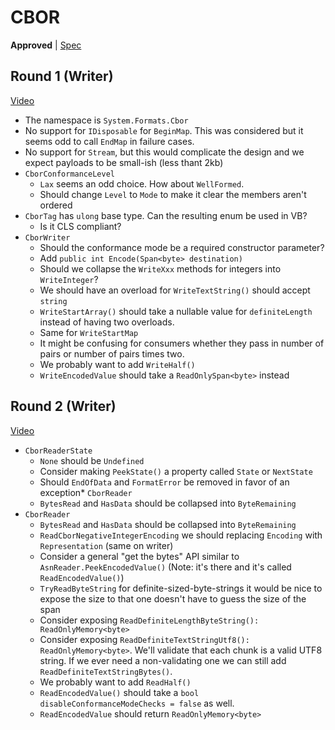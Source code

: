 # CBOR

**Approved** |
[Spec](https://github.com/dotnet/designs/pull/128)

## Round 1 (Writer)

[Video](https://www.youtube.com/watch?v=W_fBGxryww4)

* The namespace is `System.Formats.Cbor`
* No support for `IDisposable` for `BeginMap`. This was considered but it seems
  odd to call `EndMap` in failure cases.
* No support for `Stream`, but this would complicate the design and we expect
  payloads to be small-ish (less thant 2kb)
* `CborConformanceLevel`
    - `Lax` seems an odd choice. How about `WellFormed`.
    - Should change `Level` to `Mode` to make it clear the members aren't
      ordered
* `CborTag` has `ulong` base type. Can the resulting enum be used in VB?
    - Is it CLS compliant?
* `CborWriter`
    - Should the conformance mode be a required constructor parameter?
    - Add `public int Encode(Span<byte> destination)`
    - Should we collapse the `WriteXxx` methods for integers into
      `WriteInteger`?
    - We should have an overload for `WriteTextString()` should accept `string`
    - `WriteStartArray()` should take a nullable value for `definiteLength`
      instead of having two overloads.
    - Same for `WriteStartMap`
    - It might be confusing for consumers whether they pass in number of pairs
      or number of pairs times two.
    - We probably want to add `WriteHalf()`
    - `WriteEncodedValue` should take a `ReadOnlySpan<byte>` instead

## Round 2 (Writer)

[Video](https://www.youtube.com/watch?v=Ot8PTydQi2k)

* `CborReaderState`
    - `None` should be `Undefined`
    - Consider making `PeekState()` a property called `State` or `NextState`
    - Should `EndOfData` and `FormatError` be removed in favor of an exception* `CborReader`
    - `BytesRead` and `HasData` should be collapsed into `ByteRemaining`
* `CborReader`
    - `BytesRead` and `HasData` should be collapsed into `ByteRemaining`
    - `ReadCborNegativeIntegerEncoding` we should replacing `Encoding` with
      `Representation` (same on writer)
    - Consider a general "get the bytes" API similar to
      `AsnReader.PeekEncodedValue()` (Note: it's there and it's called
      `ReadEncodedValue()`)
    - `TryReadByteString` for definite-sized-byte-strings it would be nice to
      expose the size to that one doesn't have to guess the size of the span
    - Consider exposing `ReadDefiniteLengthByteString(): ReadOnlyMemory<byte>`
    - Consider exposing `ReadDefiniteTextStringUtf8(): ReadOnlyMemory<byte>`.
      We'll validate that each chunk is a valid UTF8 string. If we ever need a
      non-validating one we can still add `ReadDefiniteTextStringBytes()`.
    - We probably want to add `ReadHalf()`
    - `ReadEncodedValue()` should take a `bool disableConformanceModeChecks =
      false` as well.
    - `ReadEncodedValue` should return `ReadOnlyMemory<byte>`

